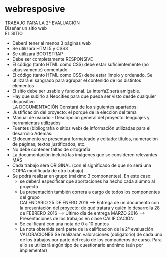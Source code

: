 # webresposive
TRABAJO PARA LA 2ª EVALUACIÓN  
Diseñar un sitio web  
EL SITIO 
- Deberá tener al menos 3 páginas web 
- Se utilizará HTML5 y CSS3 
- Se utilizará BOOTSTRAP 
- Debe ser completamente RESPONSIVE 
- El código (tanto HTML como CSS) debe estar suficientemente (no abusivamente) comentado 
- El código (tanto HTML como CSS) debe estar limpio y ordenado. Se utilizará el sangrado para agrupar el contenido de los distintos elementos 
- El sitio debe ser usable y funcional. La interfaZ será amigable. 
- Hay que subirlo a Neocities para que pueda ser visto desde cualquier dispositivo  
LA DOCUMENTACIÓN Constará de los siguientes apartados: 
- Justificación del proyecto: el porqué de la elección del tema 
- Manual de usuario - Descripción general del proyecto: lenguajes y herramientas utilizados 
- Fuentes (bibliografía o sitios web) de información utilizadas para el desarrollo Además: 
- El documento se presentará formateado y editado: títulos, numeración de páginas, textos justificados, etc. 
- No debe contener faltas de ortografía 
- La documentación incluirá las imágenes que se consideren relevantes  MÁS 
- Cada trabajo será ORIGINAL (con el significado de que no será una COPIA modificada de otro trabajo) 
- Se podrá realizar en grupo (máximo 3 componentes). 
  En este caso:         
  * se deberá especificar que aportaciones ha hecho cada alumno al proyecto         
  * La presentación también correrá a cargo de todos los componentes del grupo  
  CALENDARIO 25 DE ENERO 2016 
  --> Entrega de un documento con la presentación del proyecto: de qué tratará y quién lo desarrolla 28 de FEBRERO 2016 
  --> Último día de entrega MARZO 2016 
  --> Presentaciones de los trabajos en clase  CALIFICACIÓN 
  - Se calificará con una nota de 0 a 10 puntos 
  - La nota obtenida será parte de la calificación de la 2ª evaluación  VALORACIONES Se realizarán valoraciones (obligatorio) de cada uno de los trabajos por parte del resto de los compañeros de curso. Para ello se utilizará algún tipo de cuestionario anónimo (aún por implementar)
